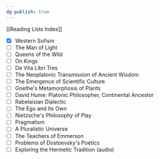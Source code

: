 ```yaml
---
dg-publish: true
---
```


[[Reading Lists Index]]

- [x] Western Sufism
- [ ] The Man of Light
- [ ] Queens of the Wild
- [ ] On Kings
- [ ] De Vita Libri Tres
- [ ] The Neoplatonic Transmission of Ancient Wisdom
- [ ] The Emergence of Scientific Culture
- [ ] Goethe's Metamorphosis of Plants
- [ ] David Hume: Platonic Philosopher, Continental Ancestor
- [ ] Rabelaisian Dialectic
- [ ] The Ego and Its Own
- [ ] Nietzsche's Philosophy of Play
- [ ] Pragmatism
- [ ] A Pluralistic Universe
- [ ] The Teachers of Emmerson
- [ ] Problems of Dostoevsky's Poetics
- [ ] Exploring the Hermetic Tradition (audio)
